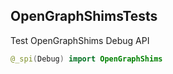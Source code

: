 ## OpenGraphShimsTests

Test OpenGraphShims Debug API

```swift
@_spi(Debug) import OpenGraphShims
```
